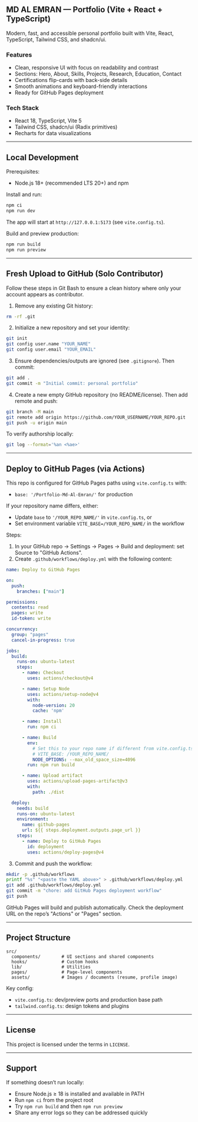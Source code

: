 ## MD AL EMRAN — Portfolio (Vite + React + TypeScript)

Modern, fast, and accessible personal portfolio built with Vite, React, TypeScript, Tailwind CSS, and shadcn/ui.

### Features
- Clean, responsive UI with focus on readability and contrast
- Sections: Hero, About, Skills, Projects, Research, Education, Contact
- Certifications flip-cards with back-side details
- Smooth animations and keyboard-friendly interactions
- Ready for GitHub Pages deployment

### Tech Stack
- React 18, TypeScript, Vite 5
- Tailwind CSS, shadcn/ui (Radix primitives)
- Recharts for data visualizations

---

## Local Development

Prerequisites:
- Node.js 18+ (recommended LTS 20+) and npm

Install and run:

```bash
npm ci
npm run dev
```

The app will start at `http://127.0.0.1:5173` (see `vite.config.ts`).

Build and preview production:

```bash
npm run build
npm run preview
```

---

## Fresh Upload to GitHub (Solo Contributor)

Follow these steps in Git Bash to ensure a clean history where only your account appears as contributor.

1) Remove any existing Git history:
```bash
rm -rf .git
```

2) Initialize a new repository and set your identity:
```bash
git init
git config user.name "YOUR_NAME"
git config user.email "YOUR_EMAIL"
```

3) Ensure dependencies/outputs are ignored (see `.gitignore`). Then commit:
```bash
git add .
git commit -m "Initial commit: personal portfolio"
```

4) Create a new empty GitHub repository (no README/license). Then add remote and push:
```bash
git branch -M main
git remote add origin https://github.com/YOUR_USERNAME/YOUR_REPO.git
git push -u origin main
```

To verify authorship locally:
```bash
git log --format='%an <%ae>'
```

---

## Deploy to GitHub Pages (via Actions)

This repo is configured for GitHub Pages paths using `vite.config.ts` with:
- `base: '/Portfolio-Md-Al-Emran/'` for production

If your repository name differs, either:
- Update `base` to `'/YOUR_REPO_NAME/'` in `vite.config.ts`, or
- Set environment variable `VITE_BASE=/YOUR_REPO_NAME/` in the workflow

Steps:
1) In your GitHub repo → Settings → Pages → Build and deployment: set Source to "GitHub Actions".
2) Create `.github/workflows/deploy.yml` with the following content:

```yaml
name: Deploy to GitHub Pages

on:
  push:
    branches: ["main"]

permissions:
  contents: read
  pages: write
  id-token: write

concurrency:
  group: "pages"
  cancel-in-progress: true

jobs:
  build:
    runs-on: ubuntu-latest
    steps:
      - name: Checkout
        uses: actions/checkout@v4

      - name: Setup Node
        uses: actions/setup-node@v4
        with:
          node-version: 20
          cache: 'npm'

      - name: Install
        run: npm ci

      - name: Build
        env:
          # Set this to your repo name if different from vite.config.ts
          # VITE_BASE: /YOUR_REPO_NAME/
          NODE_OPTIONS: --max_old_space_size=4096
        run: npm run build

      - name: Upload artifact
        uses: actions/upload-pages-artifact@v3
        with:
          path: ./dist

  deploy:
    needs: build
    runs-on: ubuntu-latest
    environment:
      name: github-pages
      url: ${{ steps.deployment.outputs.page_url }}
    steps:
      - name: Deploy to GitHub Pages
        id: deployment
        uses: actions/deploy-pages@v4
```

3) Commit and push the workflow:
```bash
mkdir -p .github/workflows
printf "%s" "<paste the YAML above>" > .github/workflows/deploy.yml
git add .github/workflows/deploy.yml
git commit -m "chore: add GitHub Pages deployment workflow"
git push
```

GitHub Pages will build and publish automatically. Check the deployment URL on the repo’s "Actions" or "Pages" section.

---

## Project Structure

```text
src/
  components/        # UI sections and shared components
  hooks/             # Custom hooks
  lib/               # Utilities
  pages/             # Page-level components
  assets/            # Images / documents (resume, profile image)
```

Key config:
- `vite.config.ts`: dev/preview ports and production base path
- `tailwind.config.ts`: design tokens and plugins

---

## License
This project is licensed under the terms in `LICENSE`.

---

## Support
If something doesn’t run locally:
- Ensure Node.js ≥ 18 is installed and available in PATH
- Run `npm ci` from the project root
- Try `npm run build` and then `npm run preview`
- Share any error logs so they can be addressed quickly
